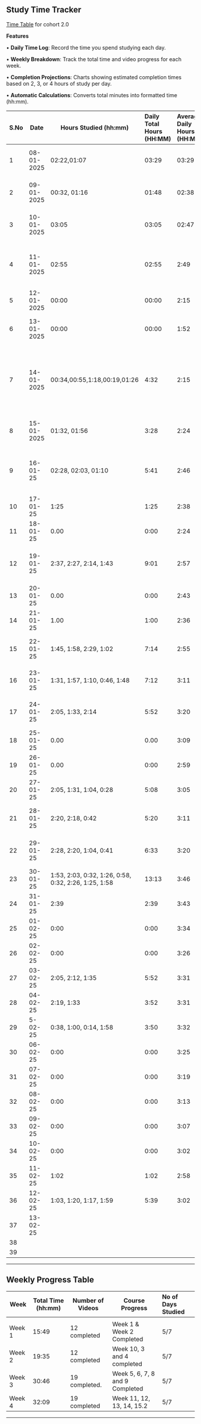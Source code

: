 ## Study Time Tracker&#x20;

[Time Table](./Time_chart.md) for cohort 2.0

**Features**

• **Daily Time Log**: Record the time you spend studying each day.

• **Weekly Breakdown**: Track the total time and video progress for each week.

• **Completion Projections**: Charts showing estimated completion times based on 2, 3, or 4 hours of study per day.

• **Automatic Calculations**: Converts total minutes into formatted time (hh:mm).

| **S.No** | **Date**   | **Hours Studied (hh:mm)**                            | **Daily Total Hours (HH:MM)** | **Average Daily Hours (HH:MM)** | **Topics Covered**                                                                    | **Notes**                                 |
| :------- | ---------- | ---------------------------------------------------- | :---------------------------- | :------------------------------ | ------------------------------------------------------------------------------------- | ----------------------------------------- |
| 1        | 08-01-2025 | 02:22,01:07                                          | 03:29                         | 03:29                           | Week 1: JS Foundations, Basics Js APis                                                | Video 1,2 ompleted.                       |
| 2        | 09-01-2025 | 00:32, 01:16                                         | 01:48                         | 02:38                           | Week 1: Loops, Async Await, Promises                                                  | Lecture 1.3, 1.4, 1.5 Completed.          |
| 3        | 10-01-2025 | 03:05                                                | 03:05                         | 02:47                           | Week 2 Revision of Async Js                                                           | Revised previous topics. (2.1)            |
| 4        | 11-01-2025 | 02:55                                                | 02:55                         | 2:49                            | Week 2: Express, Nodejs                                                               | In detail Study About Express and Node.js |
| 5        | 12-01-2025 | 00:00                                                | 00:00                         | 2:15                            | Rest Day                                                                              | Rest Day                                  |
| 6        | 13-01-2025 | 00:00                                                | 00:00                         | 1:52                            | Irresponsible, laziness                                                               | Does not studied because of laziness      |
| 7        | 14-01-2025 | 00:34,00:55,1:18,00:19,01:26                         | 4:32                          | 2:15                            | Week 2: Bash and Terminal, Advance, Express, filter, map, arrow functions, git/github | Completed Week 2                          |
| 8        | 15-01-2025 | 01:32, 01:56                                         | 3:28                          | 2:24                            | Postgres, Prisma                                                                      | Week 10.0.1 & 10.0.2 Completed.           |
| 9        | 16-01-25   | 02:28, 02:03, 01:10                                  | 5:41                          | 2:46                            | Postgres and Prisma + 1st video for 3rd week : middleware, auth, zod, etc             | Week 10 Completed: Week 3 Started.        |
| 10       | 17-01-25   | 1:25                                                 | 1:25                          | 2:38                            | Completed 3.1                                                                         | Completed 3.1                             |
| 11       | 18-01-25   | 0.00                                                 | 0:00                          | 2:24                            | laziness                                                                              | laziness                                  |
| 12       | 19-01-25   | 2:37, 2:27, 2:14, 1:43                               | 9:01                          | 2:57                            | Dynamic backend and auth                                                              | 3.2 Completed. 4.1 & 4.2 & 4.3 Completed. |
| 13       | 20-01-25   | 0.00                                                 | 0:00                          | 2:43                            | laziness                                                                              | laziness                                  |
| 14       | 21-01-25   | 1.00                                                 | 1:00                          | 2:36                            | 5.1 Started                                                                           | 5.1 Started                               |
| 15       | 22-01-25   | 1:45, 1:58, 2:29, 1:02                               | 7:14                          | 2:55                            | Week 5 Done: Basic React Deep Dive                                                    | Week 6 : video 2 : 1 hour and 2 Minute    |
| 16       | 23-01-25   | 1:31, 1:57, 1:10, 0:46, 1:48                         | 7:12                          | 3:11                            | Hooks and React Deeper Dive                                                           | Week 6 Complete. `Adhoc Left` 7.1C        |
| 17       | 24-01-25   | 2:05, 1:33, 2:14                                     | 5:52                          | 3:20                            | Recoil completed. Tailwind Started.                                                   | Week 7 Completed. 8.1C                    |
| 18       | 25-01-25   | 0.00                                                 | 0.00                          | 3:09                            | asshole                                                                               | asshole                                   |
| 19       | 26-01-25   | 0.00                                                 | 0:00                          | 2:59                            | asshole                                                                               | medicine                                  |
| 20       | 27-01-25   | 2:05, 1:31, 1:04, 0:28                               | 5:08                          | 3:05                            | Completed Paytm Frontend                                                              | Completed 8. starting 9                   |
| 21       | 28-01-25   | 2:20, 2:18, 0:42                                     | 5:20                          | 3:11                            | completed Typescript and custom Hooks                                                 | Week 9 Completed.                         |
| 22       | 29-01-25   | 2:28, 2:20, 1:04, 0:41                               | 6:33                          | 3:20                            | Completed Week 11, and 12.2C                                                          | cloudflare Workers, and Aws cloudfront    |
| 23       | 30-01-25   | 1:53, 2:03, 0:32, 1:26, 0:58, 0:32, 2:26, 1:25, 1:58 | 13:13                         | 3:46                            | Completed Week 12. Week 13.3C                                                         | Working on Fire.                          |
| 24       | 31-01-25   | 2:39                                                 | 2:39                          | 3:43                            | Completed Week 13                                                                     | not good                                  |
| 25       | 01-02-25   | 0:00                                                 | 0:00                          | 3:34                            | Fest                                                                                  | Fest                                      |
| 26       | 02-02-25   | 0:00                                                 | 0:00                          | 3:26                            | Nalla                                                                                 | Nalla                                     |
| 27       | 03-02-25   | 2:05, 2:12, 1:35                                     | 5:52                          | 3:31                            | Completed Week 14                                                                     | Completed Week 14                         |
| 28       | 04-02-25   | 2:19, 1:33                                           | 3:52                          | 3:31                            | 15.1 and half of 15.2                                                                 | 15.1C                                     |
| 29       | 5-02-25    | 0:38, 1:00, 0:14, 1:58                               | 3:50                          | 3:32                            | Completed 15 & Week 16.1                                                              | Docker and Monorepo                       |
| 30       | 06-02-25   | 0:00                                                 | 0:00                          | 3:25                            | not well                                                                              | not well                                  |
| 31       | 07-02-25   | 0:00                                                 | 0:00                          | 3:19                            | not well                                                                              | not well                                  |
| 32       | 08-02-25   | 0:00                                                 | 0:00                          | 3:13                            | not well                                                                              | not well                                  |
| 33       | 09-02-25   | 0:00                                                 | 0:00                          | 3:07                            | not well                                                                              | not well                                  |
| 34       | 10-02-25   | 0:00                                                 | 0:00                          | 3:02                            | not well                                                                              | not well                                  |
| 35       | 11-02-25   | 1:02                                                 | 1:02                          | 2:58                            | not well                                                                              | not well                                  |
| 36       | 12-02-25   | 1:03, 1:20, 1:17, 1:59                               | 5:39                          | 3:02                            | Started Again                                                                         | Week 16 Complete 17.1C                    |
| 37       | 13-02-25   |                                                      |                               |                                 |                                                                                       |                                           |
| 38       |            |                                                      |                               |                                 |                                                                                       |                                           |
| 39       |            |                                                      |                               |                                 |                                                                                       |                                           |

***

## Weekly Progress Table

| **Week** | **Total Time (hh:mm)** | **Number of Videos** | **Course Progress**             | **No of Days Studied** |
| -------- | ---------------------- | -------------------- | ------------------------------- | :--------------------- |
|          |                        |                      |                                 |                        |
| Week 1   | 15:49                  | 12 completed         | Week 1 & Week 2 Completed       | 5/7                    |
| Week 2   | 19:35                  | 12 completed         | Week 10, 3 and 4 completed      | 5/7                    |
| Week 3   | 30:46                  | 19 completed.        | Week 5, 6, 7, 8 and 9 Completed | 5/7                    |
| Week 4   | 32:09                  | 19 completed         | Week 11, 12, 13, 14, 15.2       | 5/7                    |

***

